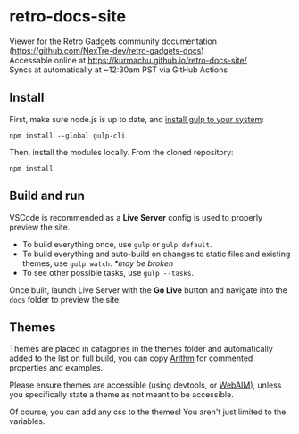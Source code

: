 # retro-docs-site
Viewer for the Retro Gadgets community documentation (https://github.com/NexTre-dev/retro-gadgets-docs)  
Accessable online at https://kurmachu.github.io/retro-docs-site/  
Syncs at automatically at ~12:30am PST via GitHub Actions

## Install
First, make sure node.js is up to date, and [install gulp to your system](https://gulpjs.com/docs/en/getting-started/quick-start):
```shell
npm install --global gulp-cli
```
Then, install the modules locally. From the cloned repository:
```shell
npm install
```
## Build and run
VSCode is recommended as a **Live Server** config is used to properly preview the site.
 - To build everything once, use `gulp` or `gulp default`.
 - To build everything and auto-build on changes to static files and existing themes, use `gulp watch`. *\*may be broken*
 - To see other possible tasks, use `gulp --tasks`.

Once built, launch Live Server with the **Go Live** button and navigate into the `docs` folder to preview the site.

## Themes
Themes are placed in catagories in the themes folder and automatically added to the list on full build, you can copy [Arithm](https://github.com/kurmachu/retro-docs-site/blob/master/themes/default/arithm.css) for commented properties and examples.

Please ensure themes are accessible (using devtools, or [WebAIM](https://webaim.org/resources/contrastchecker/)), unless you specifically state a theme as not meant to be accessible.

Of course, you can add any css to the themes! You aren't just limited to the variables.
